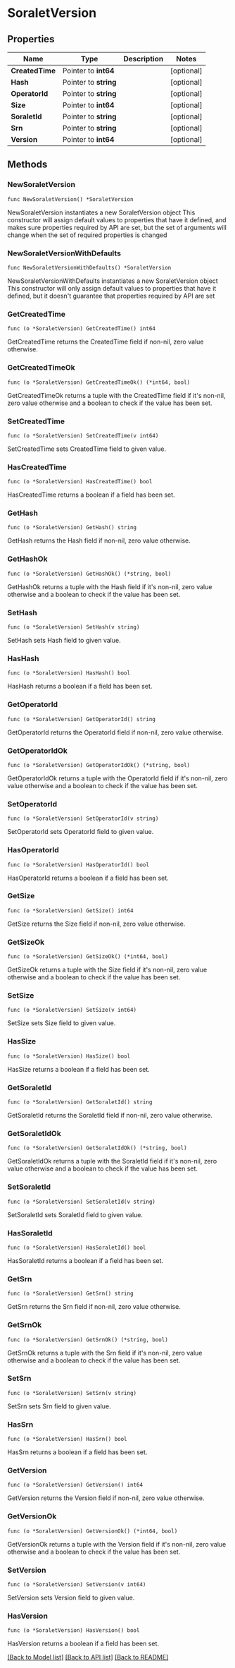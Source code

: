 # SoraletVersion

## Properties

Name | Type | Description | Notes
------------ | ------------- | ------------- | -------------
**CreatedTime** | Pointer to **int64** |  | [optional] 
**Hash** | Pointer to **string** |  | [optional] 
**OperatorId** | Pointer to **string** |  | [optional] 
**Size** | Pointer to **int64** |  | [optional] 
**SoraletId** | Pointer to **string** |  | [optional] 
**Srn** | Pointer to **string** |  | [optional] 
**Version** | Pointer to **int64** |  | [optional] 

## Methods

### NewSoraletVersion

`func NewSoraletVersion() *SoraletVersion`

NewSoraletVersion instantiates a new SoraletVersion object
This constructor will assign default values to properties that have it defined,
and makes sure properties required by API are set, but the set of arguments
will change when the set of required properties is changed

### NewSoraletVersionWithDefaults

`func NewSoraletVersionWithDefaults() *SoraletVersion`

NewSoraletVersionWithDefaults instantiates a new SoraletVersion object
This constructor will only assign default values to properties that have it defined,
but it doesn't guarantee that properties required by API are set

### GetCreatedTime

`func (o *SoraletVersion) GetCreatedTime() int64`

GetCreatedTime returns the CreatedTime field if non-nil, zero value otherwise.

### GetCreatedTimeOk

`func (o *SoraletVersion) GetCreatedTimeOk() (*int64, bool)`

GetCreatedTimeOk returns a tuple with the CreatedTime field if it's non-nil, zero value otherwise
and a boolean to check if the value has been set.

### SetCreatedTime

`func (o *SoraletVersion) SetCreatedTime(v int64)`

SetCreatedTime sets CreatedTime field to given value.

### HasCreatedTime

`func (o *SoraletVersion) HasCreatedTime() bool`

HasCreatedTime returns a boolean if a field has been set.

### GetHash

`func (o *SoraletVersion) GetHash() string`

GetHash returns the Hash field if non-nil, zero value otherwise.

### GetHashOk

`func (o *SoraletVersion) GetHashOk() (*string, bool)`

GetHashOk returns a tuple with the Hash field if it's non-nil, zero value otherwise
and a boolean to check if the value has been set.

### SetHash

`func (o *SoraletVersion) SetHash(v string)`

SetHash sets Hash field to given value.

### HasHash

`func (o *SoraletVersion) HasHash() bool`

HasHash returns a boolean if a field has been set.

### GetOperatorId

`func (o *SoraletVersion) GetOperatorId() string`

GetOperatorId returns the OperatorId field if non-nil, zero value otherwise.

### GetOperatorIdOk

`func (o *SoraletVersion) GetOperatorIdOk() (*string, bool)`

GetOperatorIdOk returns a tuple with the OperatorId field if it's non-nil, zero value otherwise
and a boolean to check if the value has been set.

### SetOperatorId

`func (o *SoraletVersion) SetOperatorId(v string)`

SetOperatorId sets OperatorId field to given value.

### HasOperatorId

`func (o *SoraletVersion) HasOperatorId() bool`

HasOperatorId returns a boolean if a field has been set.

### GetSize

`func (o *SoraletVersion) GetSize() int64`

GetSize returns the Size field if non-nil, zero value otherwise.

### GetSizeOk

`func (o *SoraletVersion) GetSizeOk() (*int64, bool)`

GetSizeOk returns a tuple with the Size field if it's non-nil, zero value otherwise
and a boolean to check if the value has been set.

### SetSize

`func (o *SoraletVersion) SetSize(v int64)`

SetSize sets Size field to given value.

### HasSize

`func (o *SoraletVersion) HasSize() bool`

HasSize returns a boolean if a field has been set.

### GetSoraletId

`func (o *SoraletVersion) GetSoraletId() string`

GetSoraletId returns the SoraletId field if non-nil, zero value otherwise.

### GetSoraletIdOk

`func (o *SoraletVersion) GetSoraletIdOk() (*string, bool)`

GetSoraletIdOk returns a tuple with the SoraletId field if it's non-nil, zero value otherwise
and a boolean to check if the value has been set.

### SetSoraletId

`func (o *SoraletVersion) SetSoraletId(v string)`

SetSoraletId sets SoraletId field to given value.

### HasSoraletId

`func (o *SoraletVersion) HasSoraletId() bool`

HasSoraletId returns a boolean if a field has been set.

### GetSrn

`func (o *SoraletVersion) GetSrn() string`

GetSrn returns the Srn field if non-nil, zero value otherwise.

### GetSrnOk

`func (o *SoraletVersion) GetSrnOk() (*string, bool)`

GetSrnOk returns a tuple with the Srn field if it's non-nil, zero value otherwise
and a boolean to check if the value has been set.

### SetSrn

`func (o *SoraletVersion) SetSrn(v string)`

SetSrn sets Srn field to given value.

### HasSrn

`func (o *SoraletVersion) HasSrn() bool`

HasSrn returns a boolean if a field has been set.

### GetVersion

`func (o *SoraletVersion) GetVersion() int64`

GetVersion returns the Version field if non-nil, zero value otherwise.

### GetVersionOk

`func (o *SoraletVersion) GetVersionOk() (*int64, bool)`

GetVersionOk returns a tuple with the Version field if it's non-nil, zero value otherwise
and a boolean to check if the value has been set.

### SetVersion

`func (o *SoraletVersion) SetVersion(v int64)`

SetVersion sets Version field to given value.

### HasVersion

`func (o *SoraletVersion) HasVersion() bool`

HasVersion returns a boolean if a field has been set.


[[Back to Model list]](../README.md#documentation-for-models) [[Back to API list]](../README.md#documentation-for-api-endpoints) [[Back to README]](../README.md)


